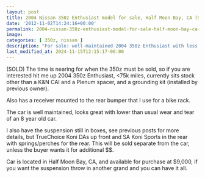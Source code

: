 ```yaml
---
layout: post
title: 2004 Nissan 350z Enthusiast model for sale, Half Moon Bay, CA (SOLD)
date: '2012-11-02T14:24:16+00:00'
permalink: 2004-nissan-350z-enthusiast-model-for-sale-half-moon-bay-ca-sold
image:
categories: [ 350z, nissan ]
description: "For sale: well-maintained 2004 350z Enthusiast with less than 75k miles. Optional extra suspension kit. Located in Half Moon Bay, CA."
last_modified_at: 2024-11-15T12:15:17-06:00
---
```


(SOLD) The time is nearing for when the 350z must be sold, so if you are interested hit me up 2004 350z Enthusiast, &lt;75k miles, currently sits stock other than a K&amp;N CAI and a Plenum spacer, and a grounding kit (installed by previous owner).

Also has a receiver mounted to the rear bumper that I use for a bike rack.

The car is well maintained, looks great with lower than usual wear and tear of an 8 year old car.

I also have the suspension still in boxes, see previous posts for more details, but TrueChoice Koni DAs up front and SA Koni Sports in the rear with springs/perches for the rear. This will be sold separate from the car, unless the buyer wants it for additional $$.

Car is located in Half Moon Bay, CA, and available for purchase at $9,000, if you want the suspension throw in another grand and you can have it all.







